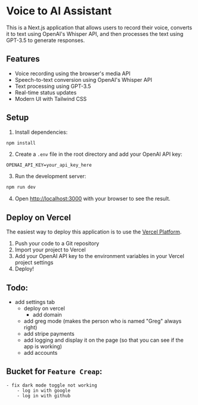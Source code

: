 # Voice to AI Assistant

This is a Next.js application that allows users to record their voice, converts it to text using OpenAI's Whisper API, and then processes the text using GPT-3.5 to generate responses.

## Features

- Voice recording using the browser's media API
- Speech-to-text conversion using OpenAI's Whisper API
- Text processing using GPT-3.5
- Real-time status updates
- Modern UI with Tailwind CSS

## Setup

1. Install dependencies:
```bash
npm install
```

2. Create a `.env` file in the root directory and add your OpenAI API key:
```
OPENAI_API_KEY=your_api_key_here
```

3. Run the development server:
```bash
npm run dev
```

4. Open [http://localhost:3000](http://localhost:3000) with your browser to see the result.

## Deploy on Vercel

The easiest way to deploy this application is to use the [Vercel Platform](https://vercel.com/new).

1. Push your code to a Git repository
2. Import your project to Vercel
3. Add your OpenAI API key to the environment variables in your Vercel project settings
4. Deploy!


## Todo:
- add settings tab
    - deploy on vercel
        - add domain
    - add greg mode (makes the person who is named "Greg" always right)
    - add stripe payments
    - add logging and display it on the page (so that you can see if the app is working)
    - add accounts 

## Bucket for `Feature Creap`:
    - fix dark mode toggle not working
        - log in with google 
        - log in with github